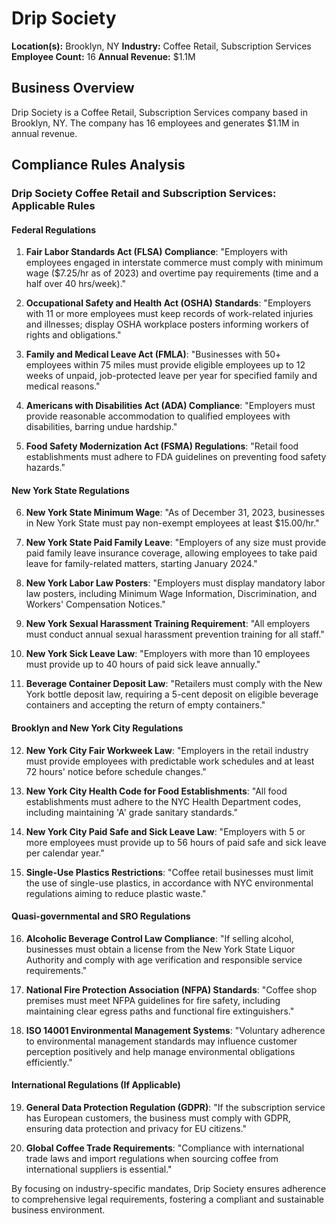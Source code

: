 # Drip Society

**Location(s):** Brooklyn, NY
**Industry:** Coffee Retail, Subscription Services
**Employee Count:** 16
**Annual Revenue:** $1.1M

## Business Overview

Drip Society is a Coffee Retail, Subscription Services company based in Brooklyn, NY. The company has 16 employees and generates $1.1M in annual revenue.



## Compliance Rules Analysis

### Drip Society Coffee Retail and Subscription Services: Applicable Rules

#### Federal Regulations

1. **Fair Labor Standards Act (FLSA) Compliance**:
   "Employers with employees engaged in interstate commerce must comply with minimum wage ($7.25/hr as of 2023) and overtime pay requirements (time and a half over 40 hrs/week)."

2. **Occupational Safety and Health Act (OSHA) Standards**:
   "Employers with 11 or more employees must keep records of work-related injuries and illnesses; display OSHA workplace posters informing workers of rights and obligations."

3. **Family and Medical Leave Act (FMLA)**:
   "Businesses with 50+ employees within 75 miles must provide eligible employees up to 12 weeks of unpaid, job-protected leave per year for specified family and medical reasons."

4. **Americans with Disabilities Act (ADA) Compliance**:
   "Employers must provide reasonable accommodation to qualified employees with disabilities, barring undue hardship."

5. **Food Safety Modernization Act (FSMA) Regulations**:
   "Retail food establishments must adhere to FDA guidelines on preventing food safety hazards."

#### New York State Regulations

6. **New York State Minimum Wage**:
   "As of December 31, 2023, businesses in New York State must pay non-exempt employees at least $15.00/hr."

7. **New York State Paid Family Leave**:
   "Employers of any size must provide paid family leave insurance coverage, allowing employees to take paid leave for family-related matters, starting January 2024."

8. **New York Labor Law Posters**:
   "Employers must display mandatory labor law posters, including Minimum Wage Information, Discrimination, and Workers' Compensation Notices."

9. **New York Sexual Harassment Training Requirement**:
   "All employers must conduct annual sexual harassment prevention training for all staff."

10. **New York Sick Leave Law**:
    "Employers with more than 10 employees must provide up to 40 hours of paid sick leave annually."

11. **Beverage Container Deposit Law**:
    "Retailers must comply with the New York bottle deposit law, requiring a 5-cent deposit on eligible beverage containers and accepting the return of empty containers."

#### Brooklyn and New York City Regulations

12. **New York City Fair Workweek Law**:
    "Employers in the retail industry must provide employees with predictable work schedules and at least 72 hours' notice before schedule changes."

13. **New York City Health Code for Food Establishments**:
    "All food establishments must adhere to the NYC Health Department codes, including maintaining 'A' grade sanitary standards."

14. **New York City Paid Safe and Sick Leave Law**:
    "Employers with 5 or more employees must provide up to 56 hours of paid safe and sick leave per calendar year."

15. **Single-Use Plastics Restrictions**:
    "Coffee retail businesses must limit the use of single-use plastics, in accordance with NYC environmental regulations aiming to reduce plastic waste."

#### Quasi-governmental and SRO Regulations

16. **Alcoholic Beverage Control Law Compliance**:
    "If selling alcohol, businesses must obtain a license from the New York State Liquor Authority and comply with age verification and responsible service requirements."

17. **National Fire Protection Association (NFPA) Standards**:
    "Coffee shop premises must meet NFPA guidelines for fire safety, including maintaining clear egress paths and functional fire extinguishers."

18. **ISO 14001 Environmental Management Systems**:
    "Voluntary adherence to environmental management standards may influence customer perception positively and help manage environmental obligations efficiently."

#### International Regulations (If Applicable)

19. **General Data Protection Regulation (GDPR)**:
    "If the subscription service has European customers, the business must comply with GDPR, ensuring data protection and privacy for EU citizens."

20. **Global Coffee Trade Requirements**:
    "Compliance with international trade laws and import regulations when sourcing coffee from international suppliers is essential."

By focusing on industry-specific mandates, Drip Society ensures adherence to comprehensive legal requirements, fostering a compliant and sustainable business environment.
